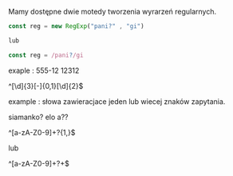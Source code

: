 
Mamy dostępne dwie motedy tworzenia wyrarzeń regularnych.

```js
const reg = new RegExp("pani?" , "gi")

lub

const reg = /pani?/gi
```

exaple : 
555-12
12312

^[\d]{3}[-]{0,1}[\d]{2}$   


example : 
słowa zawieracjace jeden lub wiecej znaków zapytania.

siamanko?
elo
a??

^[a-zA-Z0-9]+\?{1,}$

lub

^[a-zA-Z0-9]+\?+$
